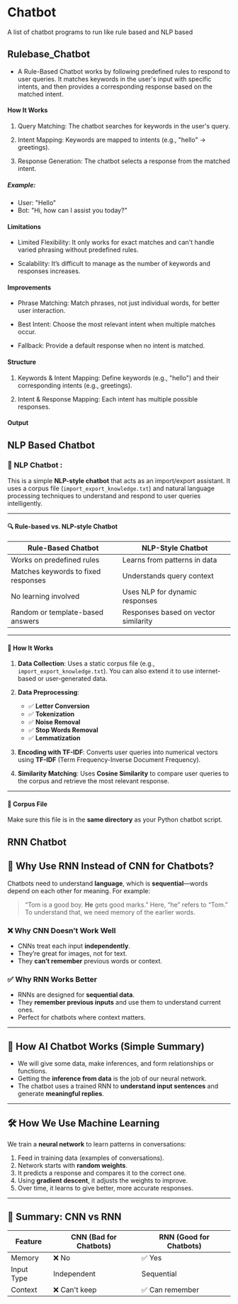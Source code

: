 # Chatbot
A list of chatbot programs to run like rule based and NLP based
## Rulebase_Chatbot
- A Rule-Based Chatbot works by following predefined rules to respond to user queries. It matches keywords in the user's input with specific intents, and then provides a corresponding response based on the matched intent.

#### How It Works
1. Query Matching: The chatbot searches for keywords in the user's query.

2. Intent Mapping: Keywords are mapped to intents (e.g., "hello" → greetings).

3. Response Generation: The chatbot selects a response from the matched intent.

##### Example:
- User: "Hello"
- Bot: "Hi, how can I assist you today?"


#### Limitations
- Limited Flexibility: It only works for exact matches and can't handle varied phrasing without predefined rules.

- Scalability: It’s difficult to manage as the number of keywords and responses increases.

#### Improvements
- Phrase Matching: Match phrases, not just individual words, for better user interaction.

- Best Intent: Choose the most relevant intent when multiple matches occur.

- Fallback: Provide a default response when no intent is matched.

#### Structure
1. Keywords & Intent Mapping: Define keywords (e.g., "hello") and their corresponding intents (e.g., greetings).

2. Intent & Response Mapping: Each intent has multiple possible responses.
#### Output


## NLP Based Chatbot
### 🤖 NLP Chatbot :
This is a simple **NLP-style chatbot** that acts as an import/export assistant. It uses a corpus file (`import_export_knowledge.txt`) and natural language processing techniques to understand and respond to user queries intelligently.

---

#### 🔍 Rule-based vs. NLP-style Chatbot

| Rule-Based Chatbot | NLP-Style Chatbot |
|--------------------|------------------|
| Works on predefined rules | Learns from patterns in data |
| Matches keywords to fixed responses | Understands query context |
| No learning involved | Uses NLP for dynamic responses |
| Random or template-based answers | Responses based on vector similarity |

---

#### 🧠 How It Works

1. **Data Collection**: Uses a static corpus file (e.g., `import_export_knowledge.txt`). You can also extend it to use internet-based or user-generated data.
2. **Data Preprocessing**:
   - ✅ **Letter Conversion**
   - ✅ **Tokenization**
   - ✅ **Noise Removal**
   - ✅ **Stop Words Removal**
   - ✅ **Lemmatization**

3. **Encoding with TF-IDF**: Converts user queries into numerical vectors using **TF-IDF** (Term Frequency-Inverse Document Frequency).
4. **Similarity Matching**: Uses **Cosine Similarity** to compare user queries to the corpus and retrieve the most relevant response.

---

#### 📄 Corpus File
Make sure this file is in the **same directory** as your Python chatbot script.

## RNN Chatbot
## 🤖 Why Use RNN Instead of CNN for Chatbots?

Chatbots need to understand **language**, which is **sequential**—words depend on each other for meaning. For example:

> “Tom is a good boy. **He** gets good marks.”
Here, “he” refers to “Tom.” To understand that, we need memory of the earlier words.

### ❌ Why CNN Doesn’t Work Well
- CNNs treat each input **independently**.
- They’re great for images, not for text.
- They **can’t remember** previous words or context.

### ✅ Why RNN Works Better
- RNNs are designed for **sequential data**.
- They **remember previous inputs** and use them to understand current ones.
- Perfect for chatbots where context matters.

---

## 🧠 How AI Chatbot Works (Simple Summary)

- We will give some data, make inferences, and form relationships or functions.
- Getting the **inference from data** is the job of our neural network.
- The chatbot uses a trained RNN to **understand input sentences** and generate **meaningful replies**.

---

## 🛠️ How We Use Machine Learning

We train a **neural network** to learn patterns in conversations:

1. Feed in training data (examples of conversations).
2. Network starts with **random weights**.
3. It predicts a response and compares it to the correct one.
4. Using **gradient descent**, it adjusts the weights to improve.
5. Over time, it learns to give better, more accurate responses.

---

## 🔁 Summary: CNN vs RNN

| Feature     | CNN (Bad for Chatbots) | RNN (Good for Chatbots) |
|-------------|------------------------|--------------------------|
| Memory      | ❌ No                  | ✅ Yes                   |
| Input Type  | Independent            | Sequential               |
| Context     | ❌ Can't keep          | ✅ Can remember          |
